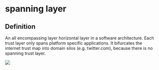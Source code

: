 # spanning layer
## Definition
An all encompassing layer horizontal layer in a software architecture. Each trust layer only spans platform specific applications. It bifurcates the internet trust map into domain silos (e.g. twitter.com), because there is no spanning trust layer.

![](https://github.com/WebOfTrust/keri/blob/main/images/spanning_layer.png)